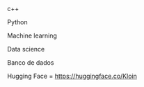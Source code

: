 c++ 

Python  

Machine learning 

Data science 

Banco de dados

Hugging Face = https://huggingface.co/Kloin
